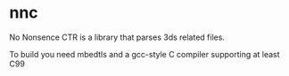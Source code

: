 # nnc
No Nonsence CTR is a library that parses 3ds related files.

To build you need mbedtls and a gcc-style C compiler supporting at least C99
